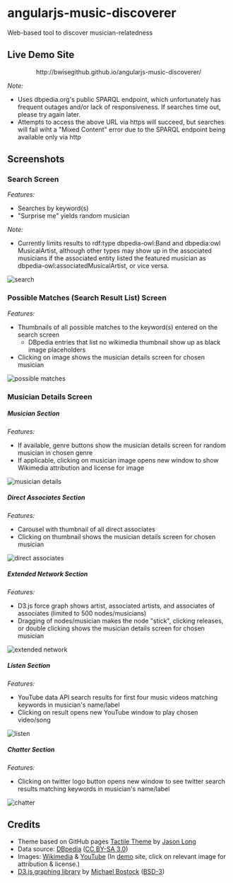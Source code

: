 angularjs-music-discoverer
==========================
Web-based tool to discover musician-relatedness

## Live Demo Site
<p align="center">http://bwisegithub.github.io/angularjs-music-discoverer/</p>

*Note:*
* Uses dbpedia.org's public SPARQL endpoint, which unfortunately has frequent outages and/or lack of responsiveness.  If searches time out, please try again later.
* Attempts to access the above URL via https will succeed, but searches will fail wiht a "Mixed Content" error due to the SPARQL endpoint being available only via http

## Screenshots

### Search Screen
*Features:*
* Searches by keyword(s)
* "Surprise me" yields random musician

*Note:*
* Currently limits results to rdf:type dbpedia-owl:Band and dbpedia:owl MusicalArtist, although other types may show up in the associated musicians if the associated entity listed the featured musician as dbpedia-owl:associatedMusicalArtist, or vice versa.

![search](screenshots/search.jpg)

### Possible Matches (Search Result List) Screen
*Features:*
* Thumbnails of all possible matches to the keyword(s) entered on the search screen
  * DBpedia entries that list no wikimedia thumbnail show up as black image placeholders
* Clicking on image shows the musician details screen for chosen musician

![possible matches](screenshots/possible_matches.jpg)

### Musician Details Screen

##### Musician Section
*Features:*
* If available, genre buttons show the musician details screen for random musician in chosen genre
* If applicable, clicking on musician image opens new window to show Wikimedia attribution and license for image

![musician details](screenshots/featured.jpg)

##### Direct Associates Section
*Features:*
* Carousel with thumbnail of all direct associates
* Clicking on thumbnail shows the musician details screen for chosen musician

![direct associates](screenshots/direct_associates.jpg)

##### Extended Network Section
*Features:*
* D3.js force graph shows artist, associated artists, and associates of associates (limited to 500 nodes/musicians)
* Dragging of nodes/musician makes the node "stick", clicking releases, or double clicking shows the musician details screen for chosen musician

![extended network](screenshots/extended_network.jpg)

##### Listen Section
*Features:*
* YouTube data API search results for first four music videos matching keywords in musician's name/label
* Clicking on result opens new YouTube window to play chosen video/song

![listen](screenshots/listen.jpg)

##### Chatter Section
*Features:*
* Clicking on twitter logo button opens new window to see twitter search results matching keywords in musician's name/label

![chatter](screenshots/chatter.jpg)

## Credits
* Theme based on GitHub pages <a target="_blank" href="https://github.com/jasonlong/tactile-theme">Tactile Theme</a> by <a target="_blank" href="https://twitter.com/jasonlong">Jason Long</a>
* Data source: <a target="_blank" href="http://dbpedia.org">DBpedia</a> (<a target="_blank" href="https://creativecommons.org/licenses/by-sa/3.0/">CC BY-SA 3.0</a>)
* Images: <a target="_blank" href="https://commons.wikimedia.org">Wikimedia</a> &amp; <a target="_blank" href="https://www.youtube.com">YouTube</a> (In <a href="http://bwisegithub.github.io/angularjs-music-discoverer/">demo</a> site, click on relevant image for attribution &amp; license.)
* <a target="_blank" href="https://github.com/mbostock/d3">D3.js graphing library</a> by <a target="_blank" href="https://github.com/mbostock">Michael Bostock</a> (<a target="_blank" href="https://github.com/mbostock/d3/blob/master/LICENSE">BSD-3</a>)
